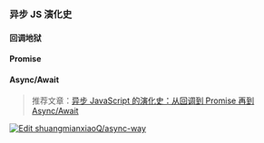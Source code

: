 ### 异步 JS 演化史

#### 回调地狱

#### Promise

#### Async/Await

> 推荐文章：[异步 JavaScript 的演化史：从回调到 Promise 再到 Async/Await](https://mp.weixin.qq.com/s/V6EtgI_mAFk7FAFPSVFg4Q)

[![Edit shuangmianxiaoQ/async-way](https://codesandbox.io/static/img/play-codesandbox.svg)](https://codesandbox.io/s/github/shuangmianxiaoQ/async-way/tree/master/?fontsize=14)
